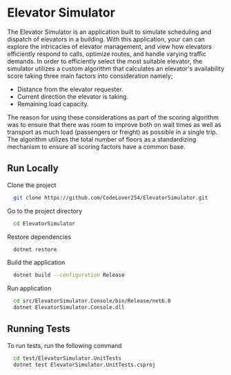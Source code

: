 
# Elevator Simulator

The Elevator Simulator is an application built to simulate scheduling and dispatch of elevators in a building. With this application, your can can explore the intricacies of elevator management, and view how elevators efficiently respond to calls, optimize routes, and handle varying traffic demands. In order to efficiently select the most suitable elevator, the simulator utilizes a custom algorithm that calculates an elevator's availability score taking three main factors into consideration namely;

* Distance from the elevator requester.
* Current direction the elevator is taking.
* Remaining load capacity.

The reason for using these considerations as part of the scoring algorithm was to ensure that there was room to improve both on wait times as well as transport as much load (passengers or freight) as possible in a single trip. The algorithm utilizes the total number of floors as a standardizing mechanism to ensure all scoring factors have a common base.






## Run Locally

Clone the project

```bash
  git clone https://github.com/CodeLover254/ElevatorSimulator.git
```

Go to the project directory

```bash
  cd ElevatorSimulator
```

Restore dependencies

```bash
  dotnet restore
```

Build the application

```bash
  dotnet build --configuration Release
```

Run application

```bash
  cd src/ElevatorSimulator.Console/bin/Release/net6.0
  dotnet ElevatorSimulator.Console.dll
```


## Running Tests

To run tests, run the following command

```bash
  cd test/ElevatorSimulator.UnitTests
  dotnet test ElevatorSimulator.UnitTests.csproj
```

